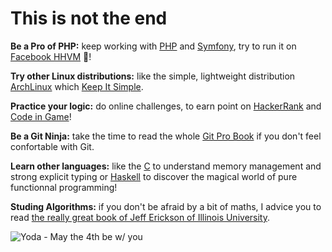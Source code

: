 # This is not the end

**Be a Pro of PHP:** keep working with [PHP](https://github.com/simplonco/php-training) and [Symfony](https://github.com/simplonco/symfony-training), try to run it on [Facebook HHVM](http://hhvm.com/) :elephant:!

**Try other Linux distributions:** like the simple, lightweight distribution [ArchLinux](https://www.archlinux.org/) which [Keep It Simple](https://en.wikipedia.org/wiki/KISS_principle).

**Practice your logic:** do online challenges, to earn point on [HackerRank](https://www.hackerrank.com) and [Code in Game](https://www.codingame.com)!

**Be a Git Ninja:** take the time to read the whole [Git Pro Book](http://git-scm.com/book) if you don't feel confortable with Git.

**Learn other languages:** like the [C](https://learncodethehardway.org/c/) to understand memory management and strong explicit typing or [Haskell](http://learnyouahaskell.com/) to discover the magical world of pure functionnal programming!

**Studing Algorithms:** if you don't be afraid by a bit of maths, I advice you to read [the really great book of Jeff Erickson of Illinois University](http://jeffe.cs.illinois.edu/teaching/algorithms/).

![Yoda - May the 4th be w/ you](http://i0.kym-cdn.com/photos/images/facebook/000/747/556/27a.jpg)
